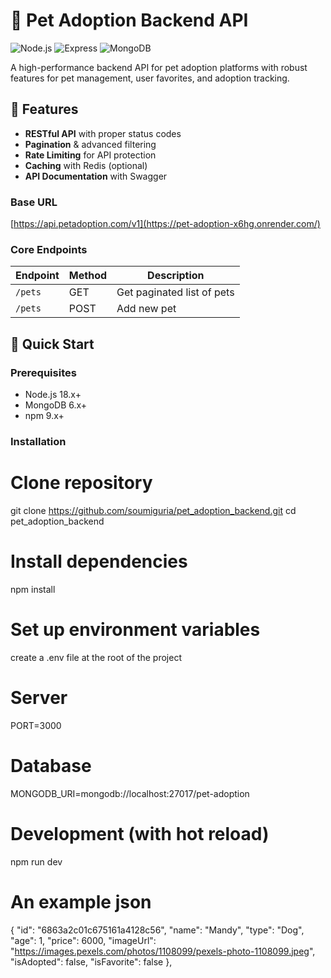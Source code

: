 # 🐾 Pet Adoption Backend API

![Node.js](https://img.shields.io/badge/Node.js-18.x-green)
![Express](https://img.shields.io/badge/Express-4.x-blue)
![MongoDB](https://img.shields.io/badge/MongoDB-6.x-green)

A high-performance backend API for pet adoption platforms with robust features for pet management, user favorites, and adoption tracking.

## 🌟 Features

- **RESTful API** with proper status codes
- **Pagination** & advanced filtering
- **Rate Limiting** for API protection
- **Caching** with Redis (optional)
- **API Documentation** with Swagger


### Base URL
[https://api.petadoption.com/v1](https://pet-adoption-x6hg.onrender.com/)


### Core Endpoints

| Endpoint                | Method | Description                          |
|-------------------------|--------|--------------------------------------|
| `/pets`                 | GET    | Get paginated list of pets           |
| `/pets`                 | POST   | Add new pet                          |

## 🚀 Quick Start

### Prerequisites
- Node.js 18.x+
- MongoDB 6.x+ 
- npm 9.x+

### Installation
# Clone repository
git clone https://github.com/soumiguria/pet_adoption_backend.git
cd pet_adoption_backend

# Install dependencies
npm install

# Set up environment variables
create a .env file at the root of the project

# Server
PORT=3000

# Database
MONGODB_URI=mongodb://localhost:27017/pet-adoption

# Development (with hot reload)
npm run dev


# An example json
{
"id": "6863a2c01c675161a4128c56",
"name": "Mandy",
"type": "Dog",
"age": 1,
"price": 6000,
"imageUrl": "https://images.pexels.com/photos/1108099/pexels-photo-1108099.jpeg",
"isAdopted": false,
"isFavorite": false
},
